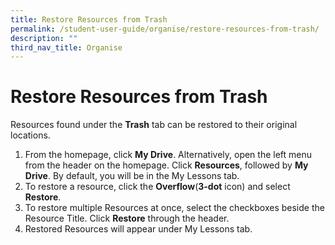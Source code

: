 ```yaml
---
title: Restore Resources from Trash
permalink: /student-user-guide/organise/restore-resources-from-trash/
description: ""
third_nav_title: Organise
---
```

<h1 id="restore-resources-from-trash">Restore Resources from Trash</h1>
<p>Resources found under the <strong>Trash</strong> tab can be restored to their original locations.</p>
<ol>
<li>From the homepage, click <strong>My Drive</strong>. Alternatively, open the left menu from the header on the homepage. Click <strong>Resources</strong>, followed by <strong>My Drive</strong>. By default, you will be in the My Lessons tab.</li>
<li>To restore a resource, click the <strong>Overflow</strong>(<strong>3-dot</strong> icon) and select <strong>Restore</strong>.</li>
<li>To restore multiple Resources at once, select the checkboxes beside the Resource Title. Click <strong>Restore</strong> through the header.</li>
<li>Restored Resources will appear under My Lessons tab.</li>
</ol>